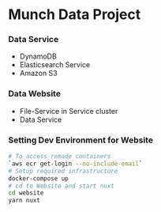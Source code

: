 # Munch Data Project
### Data Service
* DynamoDB
* Elasticsearch Service
* Amazon S3

### Data Website
* File-Service in Service cluster
* Data Service


### Setting Dev Environment for Website
```bash
# To access remade containers
`aws ecr get-login --no-include-email`
# Setup required infrastructure
docker-compose up 
# cd to Website and start nuxt
cd website
yarn nuxt
```